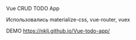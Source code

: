 Vue CRUD TODO App 

Использовались materialize-css, vue-router, vuex

DEMO https://nklj.github.io/Vue-todo-app/




